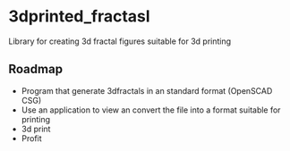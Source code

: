 # 3dprinted_fractasl
Library for creating 3d fractal figures suitable for 3d printing

## Roadmap
*  Program that generate 3dfractals in an standard format (OpenSCAD CSG)
*  Use an application to view an convert the file into a format suitable for printing
*  3d print
*  Profit



